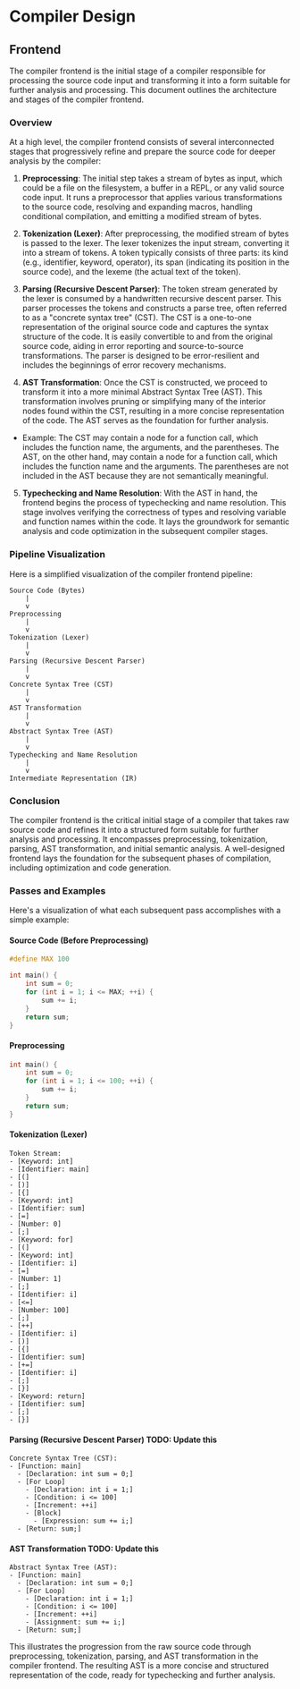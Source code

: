# Compiler Design

## Frontend

The compiler frontend is the initial stage of a compiler responsible for processing the source code input and transforming it into a form suitable for further analysis and processing. This document outlines the architecture and stages of the compiler frontend.

### Overview

At a high level, the compiler frontend consists of several interconnected stages that progressively refine and prepare the source code for deeper analysis by the compiler:

1. **Preprocessing**: The initial step takes a stream of bytes as input, which could be a file on the filesystem, a buffer in a REPL, or any valid source code input. It runs a preprocessor that applies various transformations to the source code, resolving and expanding macros, handling conditional compilation, and emitting a modified stream of bytes.

2. **Tokenization (Lexer)**: After preprocessing, the modified stream of bytes is passed to the lexer. The lexer tokenizes the input stream, converting it into a stream of tokens. A token typically consists of three parts: its kind (e.g., identifier, keyword, operator), its span (indicating its position in the source code), and the lexeme (the actual text of the token).

3. **Parsing (Recursive Descent Parser)**: The token stream generated by the lexer is consumed by a handwritten recursive descent parser. This parser processes the tokens and constructs a parse tree, often referred to as a "concrete syntax tree" (CST). The CST is a one-to-one representation of the original source code and captures the syntax structure of the code. It is easily convertible to and from the original source code, aiding in error reporting and source-to-source transformations. The parser is designed to be error-resilient and includes the beginnings of error recovery mechanisms.

4. **AST Transformation**: Once the CST is constructed, we proceed to transform it into a more minimal Abstract Syntax Tree (AST). This transformation involves pruning or simplifying many of the interior nodes found within the CST, resulting in a more concise representation of the code. The AST serves as the foundation for further analysis.

 - Example: The CST may contain a node for a function call, which includes the function name, the arguments, and the parentheses. The AST, on the other hand, may contain a node for a function call, which includes the function name and the arguments. The parentheses are not included in the AST because they are not semantically meaningful.



5. **Typechecking and Name Resolution**: With the AST in hand, the frontend begins the process of typechecking and name resolution. This stage involves verifying the correctness of types and resolving variable and function names within the code. It lays the groundwork for semantic analysis and code optimization in the subsequent compiler stages.

### Pipeline Visualization

Here is a simplified visualization of the compiler frontend pipeline:

```
Source Code (Bytes)
    |
    v
Preprocessing
    |
    v
Tokenization (Lexer)
    |
    v
Parsing (Recursive Descent Parser)
    |
    v
Concrete Syntax Tree (CST)
    |
    v
AST Transformation
    |
    v
Abstract Syntax Tree (AST)
    |
    v
Typechecking and Name Resolution
    |
    v
Intermediate Representation (IR)
```

### Conclusion

The compiler frontend is the critical initial stage of a compiler that takes raw source code and refines it into a structured form suitable for further analysis and processing. It encompasses preprocessing, tokenization, parsing, AST transformation, and initial semantic analysis. A well-designed frontend lays the foundation for the subsequent phases of compilation, including optimization and code generation.

### Passes and Examples

Here's a visualization of what each subsequent pass accomplishes with a simple example:

#### Source Code (Before Preprocessing)
```c
#define MAX 100

int main() {
    int sum = 0;
    for (int i = 1; i <= MAX; ++i) {
        sum += i;
    }
    return sum;
}
```

#### Preprocessing
```c
int main() {
    int sum = 0;
    for (int i = 1; i <= 100; ++i) {
        sum += i;
    }
    return sum;
}
```

#### Tokenization (Lexer)
```
Token Stream:
- [Keyword: int]
- [Identifier: main]
- [(]
- [)]
- [{]
- [Keyword: int]
- [Identifier: sum]
- [=]
- [Number: 0]
- [;]
- [Keyword: for]
- [(]
- [Keyword: int]
- [Identifier: i]
- [=]
- [Number: 1]
- [;]
- [Identifier: i]
- [<=]
- [Number: 100]
- [;]
- [++]
- [Identifier: i]
- [)]
- [{]
- [Identifier: sum]
- [+=]
- [Identifier: i]
- [;]
- [}]
- [Keyword: return]
- [Identifier: sum]
- [;]
- [}]
```

#### Parsing (Recursive Descent Parser) TODO: Update this
```
Concrete Syntax Tree (CST):
- [Function: main]
  - [Declaration: int sum = 0;]
  - [For Loop]
    - [Declaration: int i = 1;]
    - [Condition: i <= 100]
    - [Increment: ++i]
    - [Block]
      - [Expression: sum += i;]
  - [Return: sum;]
```

#### AST Transformation TODO: Update this
```
Abstract Syntax Tree (AST):
- [Function: main]
  - [Declaration: int sum = 0;]
  - [For Loop]
    - [Declaration: int i = 1;]
    - [Condition: i <= 100]
    - [Increment: ++i]
    - [Assignment: sum += i;]
  - [Return: sum;]
```

This illustrates the progression from the raw source code through preprocessing, tokenization, parsing, and AST transformation in the compiler frontend. The resulting AST is a more concise and structured representation of the code, ready for typechecking and further analysis.
